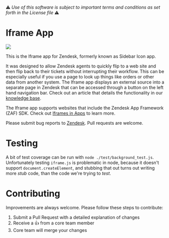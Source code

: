 :warning: *Use of this software is subject to important terms and conditions as set forth in the License file* :warning:

Iframe App
=========================
![](https://samson.zende.sk/projects/iframe_app/stages/production.svg?token=84457be797bb7a1e00d1f57575d5112a)

This is the Iframe app for Zendesk, formerly known as Sidebar Icon app.

It was designed to allow Zendesk agents to quickly flip to a web site and then flip back to their tickets without interrupting their workflow. This can be especially useful if you use a page to look up things like orders or other data from another system. The Iframe app displays an external source into a separate page in Zendesk that can be accessed through a button on the left hand navigation bar. Check out an article that details the functionality in our [knowledge base](https://support.zendesk.com/entries/22051533-Sidebar-and-Text-apps-for-the-new-Zendesk).

The Iframe app supports websites that include the Zendesk App Framework (ZAF) SDK. Check out [Iframes in Apps](https://developer.zendesk.com/apps/docs/agent/iframes_in_apps) to learn more.

Please submit bug reports to [Zendesk](https://support.zendesk.com/requests/new). Pull requests are welcome.


Testing
=========================
A bit of test coverage can be run with `node ./test/background_test.js`. Unfortunately testing `iframe.js` is problematic in node, because it doesn't support `document.createElement`, and stubbing that out turns out writing more *stub* code, than the code we're trying to *test*.


Contributing
=========================
Improvements are always welcome. Please follow these steps to contribute:

1. Submit a Pull Request with a detailed explanation of changes
2. Receive a :+1: from a core team member
3. Core team will merge your changes
